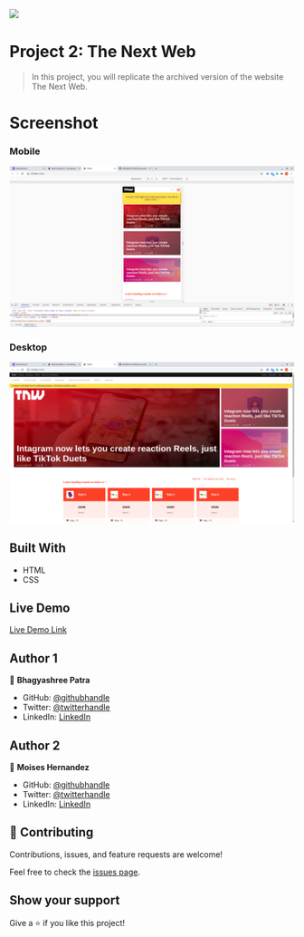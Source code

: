 ![](https://img.shields.io/badge/Microverse-blueviolet)

# Project 2: The Next Web

> In this project, you will replicate the archived version of the website The Next Web.

# Screenshot

### Mobile 
![Mobile The Next Web](Images/malestone-1-1.png)

### Desktop 
![desktop The Next Web](Images/malestone-1.png)

## Built With

- HTML
- CSS

## Live Demo

[Live Demo Link](https://mhdez221993.github.io/tnw-web-page/)

## Author 1

👤 **Bhagyashree Patra**

- GitHub: [@githubhandle](https://github.com/Vagyasri)
- Twitter: [@twitterhandle](https://twitter.com/Lucky86074644)
- LinkedIn: [LinkedIn](https://www.linkedin.com/in/bhagyashree-patra-029bb059/)


## Author 2

👤 **Moises Hernandez**

- GitHub: [@githubhandle](https://github.com/Mhdez221993)
- Twitter: [@twitterhandle](https://twitter.com/MoisesH42060050)
- LinkedIn: [LinkedIn](https://www.linkedin.com/in/moises-hernandez-9bbb17145/)
## 🤝 Contributing

Contributions, issues, and feature requests are welcome!

Feel free to check the [issues page](https://github.com/issues).

## Show your support

Give a ⭐️ if you like this project!